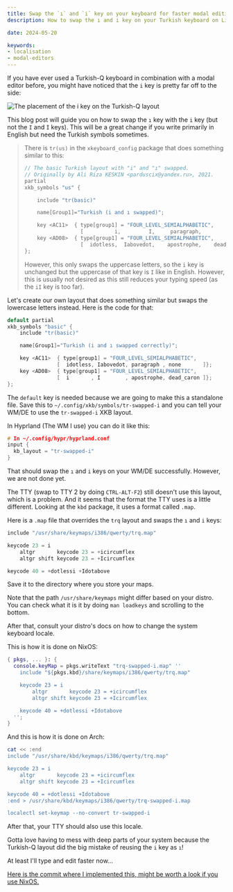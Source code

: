 ```yaml
---
title: Swap the `ı` and `i` key on your keyboard for faster modal editing
description: How to swap the ı and i key on your Turkish keyboard on Linux.

date: 2024-05-20

keywords:
- localisation
- modal-editors
---
```


If you have ever used a Turkish-Q keyboard in combination with a modal editor
before, you might have noticed that the `i` key is pretty far off to the side:

![The placement of the `i` key on the Turkish-Q layout](/assets/images/turkish-q-i.webp)

This blog post will guide you on how to swap the `ı` key with the `i` key (but
not the `I` and `İ` keys). This will be a great change if you write primarily in
English but need the Turkish symbols sometimes.

> There is `tr(us)` in the `xkeyboard_config` package that does something
> similar to this:
>
> ```cpp
> // The basic Turkish layout with "i" and "ı" swapped.
> // Originally by Ali Riza KESKIN <parduscix@yandex.ru>, 2021.
> partial
> xkb_symbols "us" {
>
>     include "tr(basic)"
>
>     name[Group1]="Turkish (i and ı swapped)";
>
>     key <AC11>  { type[group1] = "FOUR_LEVEL_SEMIALPHABETIC",
>                   [          i,         I,     paragraph,          none ]};
>     key <AD08>  { type[group1] = "FOUR_LEVEL_SEMIALPHABETIC",
>                   [  idotless,  Iabovedot,    apostrophe,    dead_caron ]};
> };
> ```
>
> However, this only swaps the uppercase letters, so the `i` key is unchanged
> but the uppercase of that key is `I` like in English. However, this is usually
> not desired as this still reduces your typing speed (as the `iI` key is too
> far).

Let's create our own layout that does something similar but swaps the lowercase
letters instead. Here is the code for that:

```cpp
default partial
xkb_symbols "basic" {
    include "tr(basic)"

    name[Group1]="Turkish (i and ı swapped correctly)";

    key <AC11>  { type[group1] = "FOUR_LEVEL_SEMIALPHABETIC",
                [  idotless, Iabovedot, paragraph , none       ]};
    key <AD08>  { type[group1] = "FOUR_LEVEL_SEMIALPHABETIC",
                [  i       , I        , apostrophe, dead_caron ]};
};
```

The `default` key is needed because we are going to make this a standalone file.
Save this to `~/.config/xkb/symbols/tr-swapped-i` and you can tell your WM/DE to
use the `tr-swapped-i` XKB layout.

In Hyprland (The WM I use) you can do it like this:

```cpp
# In ~/.config/hypr/hyprland.conf
input {
  kb_layout = "tr-swapped-i"
}
```

That should swap the `ı` and `i` keys on your WM/DE successfully. However, we
are not done yet.

The TTY (swap to TTY 2 by doing `CTRL-ALT-F2`) still doesn't use this layout,
which is a problem. And it seems that the format the TTY uses is a little
different. Looking at the `kbd` package, it uses a format called `.map`.

Here is a `.map` file that overrides the `trq` layout and swaps the `ı` and `i`
keys:

```cpp
include "/usr/share/keymaps/i386/qwerty/trq.map"

keycode 23 = i
	altgr       keycode 23 = +icircumflex
	altgr shift keycode 23 = +Icircumflex

keycode 40 = +dotlessi +Idotabove
```

Save it to the directory where you store your maps.

Note that the path `/usr/share/keymaps` might differ based on your distro. You
can check what it is it by doing `man loadkeys` and scrolling to the bottom.

After that, consult your distro's docs on how to change the system keyboard
locale.

This is how it is done on NixOS:

```nix
{ pkgs, ... }: {
  console.keyMap = pkgs.writeText "trq-swapped-i.map" ''
    include "${pkgs.kbd}/share/keymaps/i386/qwerty/trq.map"

    keycode 23 = i
    	altgr       keycode 23 = +icircumflex
    	altgr shift keycode 23 = +Icircumflex

    keycode 40 = +dotlessi +Idotabove
  '';
}
```

And this is how it is done on Arch:

```sh
cat << :end
include "/usr/share/kbd/keymaps/i386/qwerty/trq.map"

keycode 23 = i
	altgr       keycode 23 = +icircumflex
	altgr shift keycode 23 = +Icircumflex

keycode 40 = +dotlessi +Idotabove
:end > /usr/share/kbd/keymaps/i386/qwerty/trq-swapped-i.map

localectl set-keymap --no-convert tr-swapped-i
```

After that, your TTY should also use this locale.

Gotta love having to mess with deep parts of your system because the Turkish-Q
layout did the big mistake of reusing the `i` key as `ı`!

At least I'll type and edit faster now...

[Here is the commit where I implemented this, might be worth a look if you use NixOS.](https://github.com/RGBCube/NCC/commit/6d18066eb5ccefa4539205f3d6721e4a8ff8b97e)

